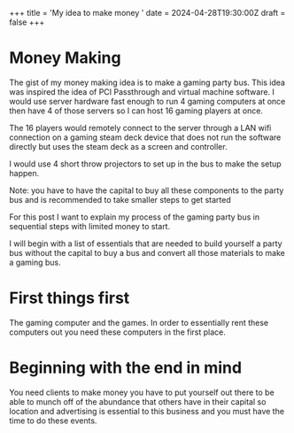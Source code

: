 +++
title = 'My idea to make money ' 
date = 2024-04-28T19:30:00Z
draft = false
+++
# Money Making
The gist of my money making idea is to make a gaming party bus. This idea was inspired the idea of PCI Passthrough and virtual machine software. I would use server hardware fast enough to run 4 gaming computers at once then have 4 of those servers so I can host 16 gaming players at once. 

The 16 players would remotely connect to the server through a LAN wifi connection on a gaming steam deck device that does not run the software directly but uses the steam deck as a screen and controller. 

I would use 4 short throw projectors to set up in the bus to make the setup happen. 

Note: you have to have the capital to buy all these components to the party bus and is recommended to take smaller steps to get started

For this post I want to explain my process of the gaming party bus in sequential steps with limited money to start. 

I will begin with a list of essentials that are needed to build yourself a party bus without the capital to buy a bus and convert all those materials to make a gaming bus. 
# First things first 
The gaming computer and the games. In order to essentially rent these computers out you need these computers in the first place. 
# Beginning with the end in mind 
You need clients to make money you have to put yourself out there to be able to munch off of the abundance that others have in their capital so location and advertising is essential to this business and you must have the time to do these events. 
